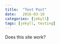 ```yaml
---
title:  "Test Post"
date:   2016-03-10
categories: [jekyll]
tags: [jekyll, testing]
---
```

Does this site work?

